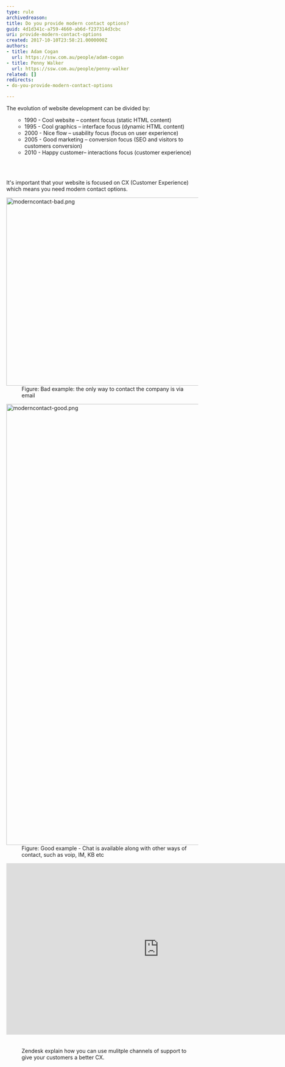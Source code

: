```yaml
---
type: rule
archivedreason: 
title: Do you provide modern contact options?
guid: 4d1d341c-a759-4660-ab6d-f237314d3cbc
uri: provide-modern-contact-options
created: 2017-10-10T23:58:21.0000000Z
authors:
- title: Adam Cogan
  url: https://ssw.com.au/people/adam-cogan
- title: Penny Walker
  url: https://ssw.com.au/people/penny-walker
related: []
redirects:
- do-you-provide-modern-contact-options

---
```



​The evolution of website development can be divided by&#58;&#160;<br><ul><ul><li>1990 - Cool website – content focus (static HTML content)</li><li>1995 - Cool graphics – interface focus (dynamic HTML content)</li><li>2000 - Nice flow – usability focus (focus on user experience)</li><li>2005 - Good marketing – conversion focus (SEO and visitors to customers conversion)&#160;</li><li>2010 - Happy customer– interactions focus (customer experience)</li></ul></ul>
<br><excerpt class='endintro'></excerpt><br>
<p>It's important that your website is focused on CX (Customer Experience) which means you need modern contact options.<br></p><dl class="badImage"><dt> <img src="/PublishingImages/moderncontact-bad.png" alt="moderncontact-bad.png" style="width&#58;650px;height&#58;494px;" /> </dt><dd>Figure&#58; Bad example&#58; the only way to contact the company is via email</dd></dl> <dl class="goodImage"> <dt> <img src="/PublishingImages/moderncontact-good.png" alt="moderncontact-good.png" style="width&#58;650px;height&#58;1158px;" /> </dt><dd>Figure&#58; Good example - Chat is available along with other ways of contact, such as voip, IM, KB etc​<br></dd></dl> <div class="ms-rtestate-read ms-rte-embedcode ms-rte-embedil ms-rtestate-notify s4-wpActive"><iframe width="800" height="450" src="https&#58;//www.youtube.com/embed/K1HlAsW1RiA" frameborder="0"></iframe>&#160;</div> <br><dd class="ssw15-rteElement-FigureGood">Zendesk explain how you can use mulitple channels of support to give your customers a better CX.&#160;<br></dd>



